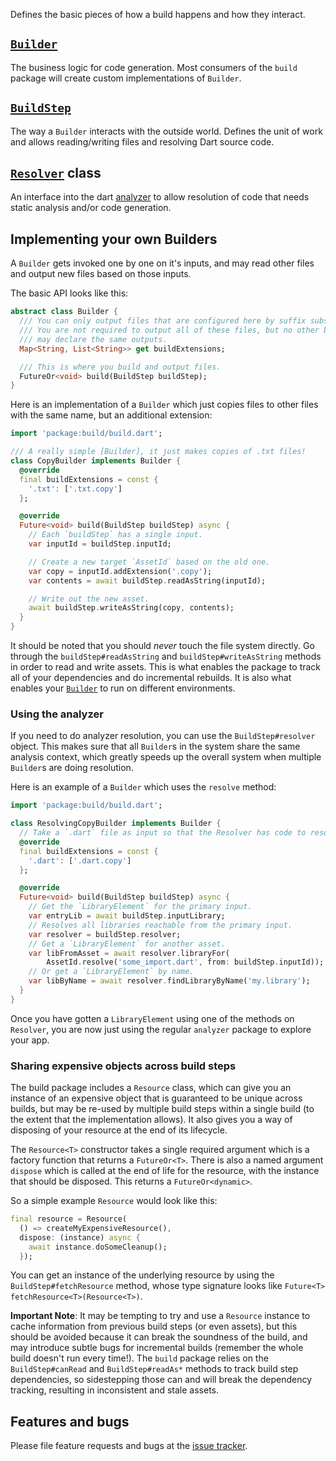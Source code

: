 Defines the basic pieces of how a build happens and how they interact.

## [`Builder`][dartdoc:Builder]

The business logic for code generation. Most consumers of the `build` package
will create custom implementations of `Builder`.

## [`BuildStep`][dartdoc:BuildStep]

The way a `Builder` interacts with the outside world. Defines the unit of work
and allows reading/writing files and resolving Dart source code.

## [`Resolver`][dartdoc:Resolver] class

An interface into the dart [analyzer][pub:analyzer] to allow resolution of code
that needs static analysis and/or code generation.

## Implementing your own Builders

A `Builder` gets invoked one by one on it's inputs, and may read other files and
output new files based on those inputs.

The basic API looks like this:

```dart
abstract class Builder {
  /// You can only output files that are configured here by suffix substitution.
  /// You are not required to output all of these files, but no other builder
  /// may declare the same outputs.
  Map<String, List<String>> get buildExtensions;

  /// This is where you build and output files.
  FutureOr<void> build(BuildStep buildStep);
}
```

Here is an implementation of a `Builder` which just copies files to other files
with the same name, but an additional extension:

```dart
import 'package:build/build.dart';

/// A really simple [Builder], it just makes copies of .txt files!
class CopyBuilder implements Builder {
  @override
  final buildExtensions = const {
    '.txt': ['.txt.copy']
  };

  @override
  Future<void> build(BuildStep buildStep) async {
    // Each `buildStep` has a single input.
    var inputId = buildStep.inputId;

    // Create a new target `AssetId` based on the old one.
    var copy = inputId.addExtension('.copy');
    var contents = await buildStep.readAsString(inputId);

    // Write out the new asset.
    await buildStep.writeAsString(copy, contents);
  }
}
```

It should be noted that you should _never_ touch the file system directly. Go
through the `buildStep#readAsString` and `buildStep#writeAsString` methods in
order to read and write assets. This is what enables the package to track all of
your dependencies and do incremental rebuilds. It is also what enables your
[`Builder`][dartdoc:Builder] to run on different environments.

### Using the analyzer

If you need to do analyzer resolution, you can use the `BuildStep#resolver`
object. This makes sure that all `Builder`s in the system share the same
analysis context, which greatly speeds up the overall system when multiple
`Builder`s are doing resolution.

Here is an example of a `Builder` which uses the `resolve` method:

```dart
import 'package:build/build.dart';

class ResolvingCopyBuilder implements Builder {
  // Take a `.dart` file as input so that the Resolver has code to resolve
  @override
  final buildExtensions = const {
    '.dart': ['.dart.copy']
  };

  @override
  Future<void> build(BuildStep buildStep) async {
    // Get the `LibraryElement` for the primary input.
    var entryLib = await buildStep.inputLibrary;
    // Resolves all libraries reachable from the primary input.
    var resolver = buildStep.resolver;
    // Get a `LibraryElement` for another asset.
    var libFromAsset = await resolver.libraryFor(
        AssetId.resolve('some_import.dart', from: buildStep.inputId));
    // Or get a `LibraryElement` by name.
    var libByName = await resolver.findLibraryByName('my.library');
  }
}
```

Once you have gotten a `LibraryElement` using one of the methods on `Resolver`,
you are now just using the regular `analyzer` package to explore your app.

### Sharing expensive objects across build steps

The build package includes a `Resource` class, which can give you an instance
of an expensive object that is guaranteed to be unique across builds, but may
be re-used by multiple build steps within a single build (to the extent that
the implementation allows). It also gives you a way of disposing of your
resource at the end of its lifecycle.

The `Resource<T>` constructor takes a single required argument which is a
factory function that returns a `FutureOr<T>`. There is also a named argument
`dispose` which is called at the end of life for the resource, with the
instance that should be disposed. This returns a `FutureOr<dynamic>`.

So a simple example `Resource` would look like this:

```dart
final resource = Resource(
  () => createMyExpensiveResource(),
  dispose: (instance) async {
    await instance.doSomeCleanup();
  });
```

You can get an instance of the underlying resource by using the
`BuildStep#fetchResource` method, whose type signature looks like
`Future<T> fetchResource<T>(Resource<T>)`.

**Important Note**: It may be tempting to try and use a `Resource` instance to
cache information from previous build steps (or even assets), but this should
be avoided because it can break the soundness of the build, and may introduce
subtle bugs for incremental builds (remember the whole build doesn't run every
time!). The `build` package relies on the `BuildStep#canRead` and
`BuildStep#readAs*` methods to track build step dependencies, so sidestepping
those can and will break the dependency tracking, resulting in inconsistent and
stale assets.

## Features and bugs

Please file feature requests and bugs at the [issue tracker][tracker].

[tracker]: https://github.com/dart-lang/build/issues

[dartdoc:Builder]: https://pub.dev/documentation/build/latest/build/Builder-class.html
[dartdoc:BuildStep]: https://pub.dev/documentation/build/latest/build/BuildStep-class.html
[dartdoc:Resolver]: https://pub.dev/documentation/build/latest/build/Resolver-class.html
[pub:analyzer]: https://pub.dev/packages/analyzer
